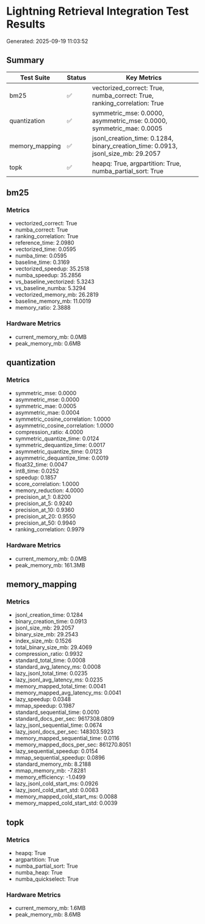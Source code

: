 # Lightning Retrieval Integration Test Results

Generated: 2025-09-19 11:03:52

## Summary

| Test Suite | Status | Key Metrics |
|------------|--------|-------------|
| bm25 | ✅ | vectorized_correct: True, numba_correct: True, ranking_correlation: True |
| quantization | ✅ | symmetric_mse: 0.0000, asymmetric_mse: 0.0000, symmetric_mae: 0.0005 |
| memory_mapping | ✅ | jsonl_creation_time: 0.1284, binary_creation_time: 0.0913, jsonl_size_mb: 29.2057 |
| topk | ✅ | heapq: True, argpartition: True, numba_partial_sort: True |

## bm25

### Metrics

- vectorized_correct: True
- numba_correct: True
- ranking_correlation: True
- reference_time: 2.0980
- vectorized_time: 0.0595
- numba_time: 0.0595
- baseline_time: 0.3169
- vectorized_speedup: 35.2518
- numba_speedup: 35.2856
- vs_baseline_vectorized: 5.3243
- vs_baseline_numba: 5.3294
- vectorized_memory_mb: 26.2819
- baseline_memory_mb: 11.0019
- memory_ratio: 2.3888

### Hardware Metrics

- current_memory_mb: 0.0MB
- peak_memory_mb: 0.6MB

## quantization

### Metrics

- symmetric_mse: 0.0000
- asymmetric_mse: 0.0000
- symmetric_mae: 0.0005
- asymmetric_mae: 0.0004
- symmetric_cosine_correlation: 1.0000
- asymmetric_cosine_correlation: 1.0000
- compression_ratio: 4.0000
- symmetric_quantize_time: 0.0124
- symmetric_dequantize_time: 0.0017
- asymmetric_quantize_time: 0.0123
- asymmetric_dequantize_time: 0.0019
- float32_time: 0.0047
- int8_time: 0.0252
- speedup: 0.1857
- score_correlation: 1.0000
- memory_reduction: 4.0000
- precision_at_1: 0.8200
- precision_at_5: 0.9240
- precision_at_10: 0.9360
- precision_at_20: 0.9550
- precision_at_50: 0.9940
- ranking_correlation: 0.9979

### Hardware Metrics

- current_memory_mb: 0.0MB
- peak_memory_mb: 161.3MB

## memory_mapping

### Metrics

- jsonl_creation_time: 0.1284
- binary_creation_time: 0.0913
- jsonl_size_mb: 29.2057
- binary_size_mb: 29.2543
- index_size_mb: 0.1526
- total_binary_size_mb: 29.4069
- compression_ratio: 0.9932
- standard_total_time: 0.0008
- standard_avg_latency_ms: 0.0008
- lazy_jsonl_total_time: 0.0235
- lazy_jsonl_avg_latency_ms: 0.0235
- memory_mapped_total_time: 0.0041
- memory_mapped_avg_latency_ms: 0.0041
- lazy_speedup: 0.0348
- mmap_speedup: 0.1987
- standard_sequential_time: 0.0010
- standard_docs_per_sec: 9617308.0809
- lazy_jsonl_sequential_time: 0.0674
- lazy_jsonl_docs_per_sec: 148303.5923
- memory_mapped_sequential_time: 0.0116
- memory_mapped_docs_per_sec: 861270.8051
- lazy_sequential_speedup: 0.0154
- mmap_sequential_speedup: 0.0896
- standard_memory_mb: 8.2188
- mmap_memory_mb: -7.8281
- memory_efficiency: -1.0499
- lazy_jsonl_cold_start_ms: 0.0926
- lazy_jsonl_cold_start_std: 0.0083
- memory_mapped_cold_start_ms: 0.0088
- memory_mapped_cold_start_std: 0.0039

## topk

### Metrics

- heapq: True
- argpartition: True
- numba_partial_sort: True
- numba_heap: True
- numba_quickselect: True

### Hardware Metrics

- current_memory_mb: 1.6MB
- peak_memory_mb: 8.6MB
